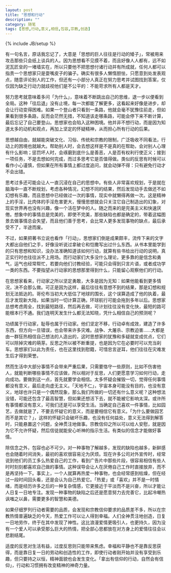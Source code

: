 ```yaml
---
layout: post
title: "思想和行动"
description: ""
category: 随笔
tags: [思想,行动,意义,相信,包容,宗教,创造]
---
```

{% include JB/setup %}

有一句名言，原话我忘记了，大意是「思想的巨人往往是行动的矮子」，常被用来攻击那些只会纸上谈兵的人。因为思想看不见摸不着，而且好像人人都有，远不如泥瓦匠垒的一堵墙实在，所以只要他不把思想付诸行动并有所成就，任何人都可以指责一个思想家只是耍嘴皮子的骗子。确实有很多人懒惰胆怯，只愿意到处发表观点，随意评论别人的工作，但还有一小部分人真正在努力思考并试图找到答案，仅仅因为缺乏行动力就歧视他们是不公平的：不能苛求所有人都是天才。

努力思考就意味着多问「为什么」，意味着不断跳出自己的思维，退一步以便看到全局。这种「往后退」没有止境，每一次都能了解更多，这看起来好像是进步，却会让行动变得困难。如果一个登山者只看到一条路，他就会毫不犹豫往前走，但如果看到很多条路，反而会茫然无措，不知道该走哪条路，可能会停下来不断计算，最后忘记了自己要登山。思想家也会陷入这种困境。他并非不想行动，而是因为知道太多的动机和观点，再加上坚定的怀疑精神，从而担心所有行动的后果。

思想越自由，就越能突破文化、习俗、传统和宗教的限制，广泛吸收不同看法，行动上的困境也就越大。帮助别人时，会去想这样是不是真的在帮助，会对别人心理有什么影响；惩罚坏人时，会琢磨到底什么是善恶，人是否有权利行使正义；接到一项任务，不是去想如何完成，而过多思考它是否值得做。类似的反思有时候可以看作小心谨慎，但如果在所有事情上都过度追问，就会动弹不得：只有避免行动才不会出错。

思考过多还可能会让人一直沉浸在自己的思想中。有些人非常喜欢规划，于是就在脑海中一直不断规划，考虑各种情况，幻想不同的结果，然后发现动手去做还不如幻想有乐趣，而且思想中已经做过一次的事情，现实中就懒得再做一次。这是精神上的手淫，比肉体的手淫危害更大，慢慢思想就会只关注它自己制造出的幻象，对现实世界再也没有兴趣，像一个活在梦中的人。随之而来的是完美主义和快速厌倦。想象中的事情总是完美的，即使不完美，那些缺陷也都是确定的，带着这幅图景去做事情总会失望，而且他们善于思考，会比常人更多发现事物的缺点，最后承受不了，半途而废。

不过，如果把著书立说也看作「行动」，思想家们倒是成果颇丰，流传下来的文字大都出自他们之手，好像没听说过拿破仑和恺撒写出过什么东西。从书本里能学到的只有思想和知识，没办法准确知道该如何行动，就算有些书给出行动的说明，真正实行时也往往派不上用场。而行动家们大多没什么理论，更多靠的是信念和勇气，运气也经常帮忙，若要向他们讨教经验，可能只会得到只言片语，或者成功学一类的东西。不要指望从行动家的思想那里得到什么，只能留心观察他们的行动。

在思想家看来，行动家之所以坚定勇敢，大多是因为无知：如果他能看到更多情况，决不会那么做。可正是因为这样，最后往往有意想不到的结果，那是幻想和规划无法抵达的。哥伦布当初大大低估了地球的围长，这个误算造成了他的执着，最后才发现新大陆，如果当时一切计算正确，环球航行可能会拖到多年以后。思想家总想考虑周全，找到最短路径，然后再去做，可计划往往没有变化快，最短的路可能根本行不通。我们连明天发生什么都无法知晓，凭什么相信自己的预测呢？

功绩属于行动家，耻辱也属于行动家。他们坚定不移，行动卓有成效，建造了许多东西，但方向一旦错误，也会带来许多灾难。战争、大屠杀、宗教迫害……大都是由一群狂热相信自己想法的人造出的，这时思想家的犹豫和多疑就变成优点，它们可以除掉灾难的萌芽。反思之所以被不断重提，也是因为它在必要时可以充当刹车。思想家们以此为责任，也在这里找到慰籍，可惜忠言逆耳，他们往往在灾难发生后才得到荣誉。

然而生活中大部分事情不会带来严重后果，只需要恪守一些原则，比如不伤害他人，就能判断哪些事情不应该做，所以相对于反思，人们更愿意学习如何行动，走向成功。要做到这一点，首先就要学会相信。太多怀疑会摧毁一切，觉得任何事情都没有意义，最后走向虚无主义。「天地不仁」，宇宙本身可能没有目的，也没有意义，地球也许只是一个偶然现象，那么我们所做的一切还有什么意义呢？这种想法没错，可能还包含了最高智慧，但如果还想活下去，就不能被它影响太深。或许所有事情都没有意义，可我们还是可以享受生活。当确定自己喜欢一件事情，比如园艺，去做就是了，不要去怀疑它的意义，而是要相信它有意义。「为什么要做园艺而不是其它？」，这样的怀疑只会破坏乐趣，也没有任何益处，意义无法得到解答时，只能悬置这个问题，全神贯注地做事。宗教信仰之所以可以给人安慰，就是因为它不允许怀疑，然后信徒就能安心听神的指示生活。有类似的信念才能做好事情。

除信念之外，包容也必不可少。对一种事物了解越多，发现的缺陷也越多，新鲜感也会随着时间消失，最初的喜欢很容易沦为厌烦。现在许多公司对外宣传时，经常说到他们的员工多么热爱自己的工作，看到广告片中那些片段，很容易相信有些人时时刻刻都喜欢自己做的事情。这种误导会让人在厌倦自己工作时直接放弃，而不是再坚持一下。事实上，一个人就算再热爱一种事物，也会经常感到枯燥，但在经过一段时间回头看，还是会认为自己热爱它。「热爱」或「喜欢」并不是一时情绪，而是经历许多之后的一种复杂情感，它更接近于平淡而不是兴奋，所以才能让人日复一日地专注。发现一种事物的缺陷之后还是愿意努力去完善它，比起冷嘲热讽嗤之以鼻，需要更多的智慧和美德。

如果仔细罗列行动者需要的品质，会发现和宗教信仰要求的品质差不多，所以在宗教热情普遍缺乏的今天，热爱工作可以让人得到幸福。人们全神贯注地创造，日复一日地劳作，终于在其中发现了神性。这比浪漫爱情更吸引人，也更持久，因为没有一个爱人可以承受那么巨大的热情，把全部心思都放在对方身上的爱情往往会以悲剧结尾。

适度的反思对生活有益，过度反思则只能带来焦虑。幸福和平静也不是靠反思获得，而是靠日复一日的劳动和创造性的工作，即使行动者刚开始并没有享受到乐趣，但只要持之以恒，精神面貌也会发生变化。「拿出有信仰的行动，自然会有信仰」，行动和习惯拥有改变精神的神奇力量。
